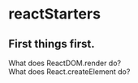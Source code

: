 # reactStarters

## First things first.
What does ReactDOM.render do?  
What does React.createElement do?
